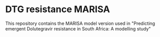 # DTG resistance MARISA
This repository contains the MARISA model version used in "Predicting emergent Dolutegravir resistance in South Africa:  A modelling study"
